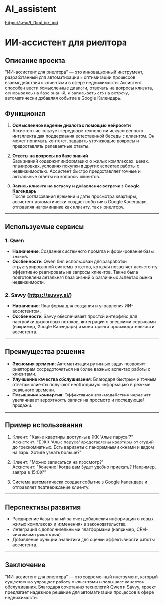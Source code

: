 # AI_assistent
https://t.me/I_Real_tor_bot

# ИИ-ассистент для риелтора

## Описание проекта
"ИИ-ассистент для риелтора" — это инновационный инструмент, разработанный для автоматизации и оптимизации процессов взаимодействия с клиентами в сфере недвижимости. Ассистент способен вести осмысленные диалоги, отвечать на вопросы клиента, основываясь на базе знаний, и записывать его на встречу, автоматически добавляя событие в Google Календарь.

## Функционал
1. **Осмысленное ведение диалога с помощью нейросети**  
   Ассистент использует передовые технологии искусственного интеллекта для поддержания естественной беседы с клиентом. Он может понимать контекст, задавать уточняющие вопросы и предоставлять релевантные ответы.

2. **Ответы на вопросы по базе знаний**  
   База знаний содержит информацию о жилых комплексах, ценах, планировках, условиях покупки и других аспектах работы с недвижимостью. Ассистент быстро предоставляет точные и актуальные ответы на вопросы клиентов.

3. **Запись клиента на встречу и добавление встречи в Google Календарь**  
   После согласования времени и даты просмотра квартиры, ассистент автоматически создает событие в Google Календаре, отправляя напоминание как клиенту, так и риелтору.

---

## Используемые сервисы

### 1. **Qwen**
   - **Назначение**: Создание системного промпта и формирование базы знаний.
   - **Особенности**: Qwen был использован для разработки структурированной системы ответов, которая позволяет ассистенту эффективно реагировать на запросы клиентов. Также была подготовлена детальная база знаний о различных аспектах рынка недвижимости.

### 2. **Savvy (https://suvvy.ai/)**
   - **Назначение**: Платформа для создания и управления ИИ-ассистентом.
   - **Особенности**: Savvy обеспечивает простой интерфейс для настройки диалоговых потоков, интеграции с внешними сервисами (например, Google Календарь) и мониторинга производительности ассистента.

---

## Преимущества решения
- **Экономия времени**: Автоматизация рутинных задач позволяет риелторам сосредоточиться на более важных аспектах работы с клиентами.
- **Улучшение качества обслуживания**: Благодаря быстрым и точным ответам клиенты получают необходимую информацию в режиме реального времени.
- **Повышение конверсии**: Эффективное взаимодействие через чат увеличивает вероятность записи на просмотр и последующей продажи.

---

## Пример использования
1. Клиент: "Какие квартиры доступны в ЖК 'Алые паруса'?"  
   Ассистент: "В ЖК 'Алые паруса' представлены квартиры от студий до трехкомнатных. Есть варианты с панорамными окнами и видом на парк. Хотите узнать больше?"

2. Клиент: "Можно записаться на просмотр?"  
   Ассистент: "Конечно! Когда вам будет удобно приехать? Например, завтра в 15:00?"

3. Система автоматически создает событие в Google Календаре и отправляет подтверждение клиенту.

---

## Перспективы развития
- Расширение базы знаний за счет добавления информации о новых жилых комплексах и изменениях в законодательстве.
- Интеграция с дополнительными платформами (например, CRM-системами риелторов).
- Добавление функции аналитики для оценки эффективности работы ассистента.

---

## Заключение
"ИИ-ассистент для риелтора" — это современный инструмент, который существенно упрощает работу с клиентами и повышает качество обслуживания. Благодаря сочетанию технологий Qwen и Savvy, проект предлагает надежное решение для автоматизации процессов в сфере недвижимости.
